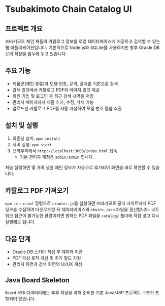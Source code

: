 # Tsubakimoto Chain Catalog UI

## 프로젝트 개요
쓰바키모토 체인 제품의 카탈로그 정보를 로컬 데이터베이스에 저장하고 검색할 수 있는 웹 애플리케이션입니다. 기본적으로 Node.js와 SQLite를 사용하지만 향후 Oracle DB로의 확장을 염두에 두고 있습니다.

## 주요 기능
- 제품군(체인 종류)과 모델 번호, 규격, 공차를 기준으로 검색
- 검색 결과에서 카탈로그 PDF와 이미지 링크 제공
- 회원 가입 및 로그인 후 최근 검색 내역을 저장
- 관리자 페이지에서 제품 추가, 수정, 삭제 가능
- 업로드한 카탈로그 PDF를 자동 파싱하여 모델 번호 등을 추출

## 설치 및 실행
1. 의존성 설치: `npm install`
2. 서버 실행: `npm start`
3. 브라우저에서 `http://localhost:3000/index.html` 접속
   - 기본 관리자 계정은 `admin/admin` 입니다.

처음 실행하면 몇 개의 샘플 체인 정보가 자동으로 추가되어 화면을 바로 확인할 수 있습니다.

## 카탈로그 PDF 가져오기
`npm run crawl` 명령으로 `crawler.js`를 실행하면 쓰바키모토 공식 사이트에서 PDF 링크를 수집하여 다운로드한 뒤 데이터베이스와 `chains.json` 파일을 갱신합니다. 네트워크 접근이 불가능한 환경이라면 원하는 PDF 파일을 `catalog/` 폴더에 직접 넣고 다시 실행해도 됩니다.

## 다음 단계
- Oracle DB 스키마 작성 후 데이터 이관
- PDF 파싱 로직 개선 및 추가 필드 지원
- 관리자 화면과 검색 화면의 UI/UX 개선

## Java Board Skeleton
`Board-WEB` 디렉터리에는 추후 확장을 위해 준비한 기본 Java/JSP 프로젝트 구조가 포함되어 있습니다.
